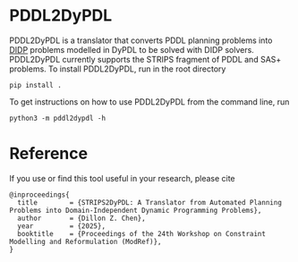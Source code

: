 PDDL2DyPDL
==========

PDDL2DyPDL is a translator that converts PDDL planning problems into
[DIDP](https://github.com/domain-independent-dp/didp-rs) problems modelled in
DyPDL to be solved with DIDP solvers. PDDL2DyPDL currently supports the STRIPS
fragment of PDDL and SAS+ problems. To install PDDL2DyPDL, run in the root
directory

    pip install .

To get instructions on how to use PDDL2DyPDL from the command line, run

    python3 -m pddl2dypdl -h

# Reference
If you use or find this tool useful in your research, please cite
```
@inproceedings{
  title        = {STRIPS2DyPDL: A Translator from Automated Planning Problems into Domain-Independent Dynamic Programming Problems},
  author       = {Dillon Z. Chen},
  year         = {2025},
  booktitle    = {Proceedings of the 24th Workshop on Constraint Modelling and Reformulation (ModRef)},
}
```
